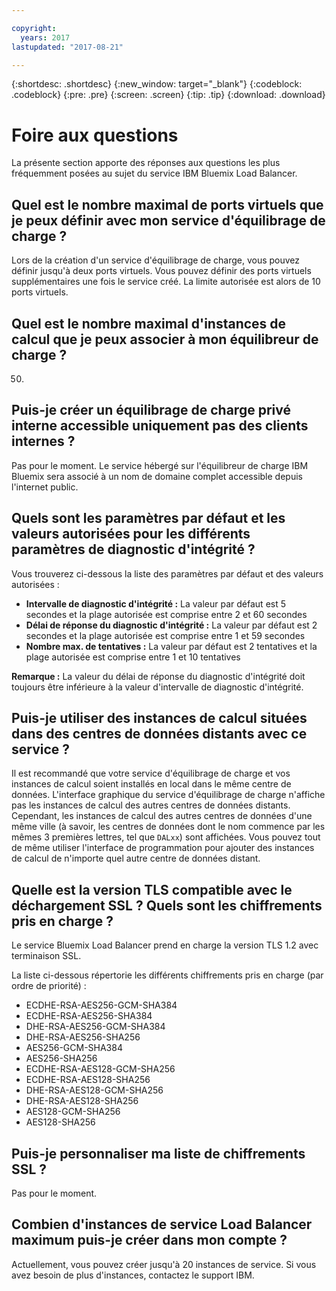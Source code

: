```yaml
---

copyright:
  years: 2017
lastupdated: "2017-08-21"

---
```


{:shortdesc: .shortdesc}
{:new_window: target="_blank"}
{:codeblock: .codeblock}
{:pre: .pre}
{:screen: .screen}
{:tip: .tip}
{:download: .download}

# Foire aux questions

La présente section apporte des réponses aux questions les plus fréquemment posées au sujet du service IBM Bluemix Load Balancer.

## Quel est le nombre maximal de ports virtuels que je peux définir avec mon service d'équilibrage de charge ?

Lors de la création d'un service d'équilibrage de charge, vous pouvez définir jusqu'à deux ports virtuels. Vous pouvez définir des ports virtuels supplémentaires une fois le service créé. La limite autorisée est alors de 10 ports virtuels. 

## Quel est le nombre maximal d'instances de calcul que je peux associer à mon équilibreur de charge ?

50.

## Puis-je créer un équilibrage de charge privé interne accessible uniquement pas des clients internes ?  

Pas pour le moment. Le service hébergé sur l'équilibreur de charge IBM Bluemix sera associé à un nom de domaine complet accessible depuis l'internet public. 

## Quels sont les paramètres par défaut et les valeurs autorisées pour les différents paramètres de diagnostic d'intégrité ?

Vous trouverez ci-dessous la liste des paramètres par défaut et des valeurs autorisées :

* **Intervalle de diagnostic d'intégrité :** La valeur par défaut est 5 secondes et la plage autorisée est comprise entre 2 et 60 secondes
* **Délai de réponse du diagnostic d'intégrité :** La valeur par défaut est 2 secondes et la plage autorisée est comprise entre 1 et 59 secondes
* **Nombre max. de tentatives :** La valeur par défaut est 2 tentatives et la plage autorisée est comprise entre 1 et 10 tentatives

**Remarque :** La valeur du délai de réponse du diagnostic d'intégrité doit toujours être inférieure à la valeur d'intervalle de diagnostic d'intégrité. 

## Puis-je utiliser des instances de calcul situées dans des centres de données distants avec ce service ? 

Il est recommandé que votre service d'équilibrage de charge et vos instances de calcul soient installés en local dans le même centre de données. L'interface graphique du service d'équilibrage de charge n'affiche pas les instances de calcul des autres centres de données distants. Cependant, les instances de calcul des autres centres de données d'une même ville (à savoir, les centres de données dont le nom commence par les mêmes 3 premières lettres, tel que `DALxx`) sont affichées. Vous pouvez tout de même utiliser l'interface de programmation pour ajouter des instances de calcul de n'importe quel autre centre de données distant. 

## Quelle est la version TLS compatible avec le déchargement SSL ? Quels sont les chiffrements pris en charge ?

Le service Bluemix Load Balancer prend en charge la version TLS 1.2 avec terminaison SSL. 

La liste ci-dessous répertorie les différents chiffrements pris en charge (par ordre de priorité) :  

* ECDHE-RSA-AES256-GCM-SHA384 
* ECDHE-RSA-AES256-SHA384 
* DHE-RSA-AES256-GCM-SHA384 
* DHE-RSA-AES256-SHA256 
* AES256-GCM-SHA384 
* AES256-SHA256 
* ECDHE-RSA-AES128-GCM-SHA256 
* ECDHE-RSA-AES128-SHA256 
* DHE-RSA-AES128-GCM-SHA256 
* DHE-RSA-AES128-SHA256 
* AES128-GCM-SHA256 
* AES128-SHA256 

## Puis-je personnaliser ma liste de chiffrements SSL ?

Pas pour le moment. 

## Combien d'instances de service Load Balancer maximum puis-je créer dans mon compte ? 

Actuellement, vous pouvez créer jusqu'à 20 instances de service. Si vous avez besoin de plus d'instances, contactez le support IBM. 


